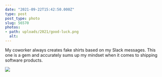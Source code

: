 ```yaml
---
date: "2021-09-22T15:42:50.000Z"
type: post 
post_type: photo
slug: 56570
photos: 
- path: uploads/2021/good-luck.png
  alt: 
---
```

My coworker always creates fake shirts based on my Slack messages. This one is a gem and accurately sums up my mindset when it comes to shipping software products.


![](/uploads/2021/good-luck.png)
